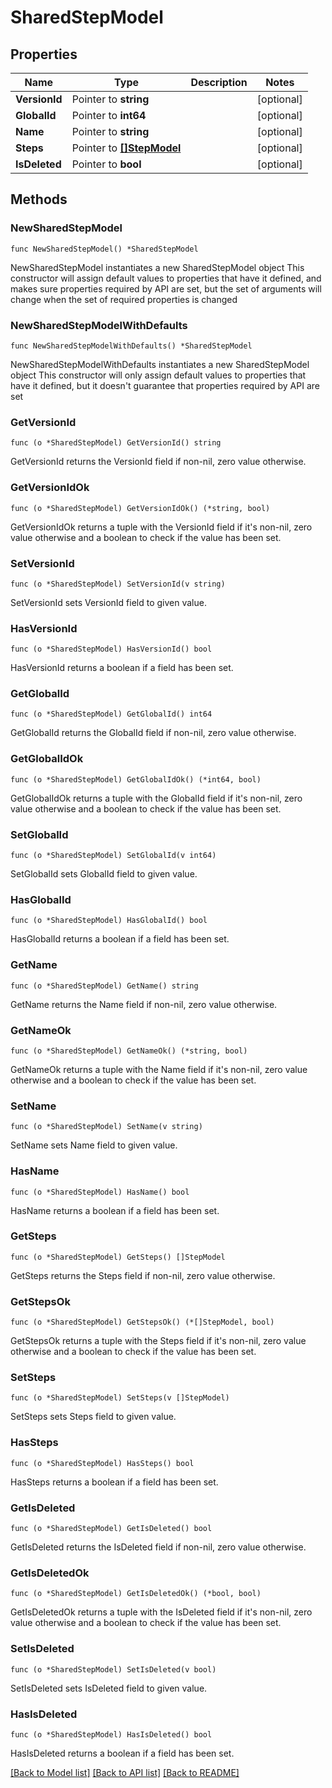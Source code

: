 # SharedStepModel

## Properties

Name | Type | Description | Notes
------------ | ------------- | ------------- | -------------
**VersionId** | Pointer to **string** |  | [optional] 
**GlobalId** | Pointer to **int64** |  | [optional] 
**Name** | Pointer to **string** |  | [optional] 
**Steps** | Pointer to [**[]StepModel**](StepModel.md) |  | [optional] 
**IsDeleted** | Pointer to **bool** |  | [optional] 

## Methods

### NewSharedStepModel

`func NewSharedStepModel() *SharedStepModel`

NewSharedStepModel instantiates a new SharedStepModel object
This constructor will assign default values to properties that have it defined,
and makes sure properties required by API are set, but the set of arguments
will change when the set of required properties is changed

### NewSharedStepModelWithDefaults

`func NewSharedStepModelWithDefaults() *SharedStepModel`

NewSharedStepModelWithDefaults instantiates a new SharedStepModel object
This constructor will only assign default values to properties that have it defined,
but it doesn't guarantee that properties required by API are set

### GetVersionId

`func (o *SharedStepModel) GetVersionId() string`

GetVersionId returns the VersionId field if non-nil, zero value otherwise.

### GetVersionIdOk

`func (o *SharedStepModel) GetVersionIdOk() (*string, bool)`

GetVersionIdOk returns a tuple with the VersionId field if it's non-nil, zero value otherwise
and a boolean to check if the value has been set.

### SetVersionId

`func (o *SharedStepModel) SetVersionId(v string)`

SetVersionId sets VersionId field to given value.

### HasVersionId

`func (o *SharedStepModel) HasVersionId() bool`

HasVersionId returns a boolean if a field has been set.

### GetGlobalId

`func (o *SharedStepModel) GetGlobalId() int64`

GetGlobalId returns the GlobalId field if non-nil, zero value otherwise.

### GetGlobalIdOk

`func (o *SharedStepModel) GetGlobalIdOk() (*int64, bool)`

GetGlobalIdOk returns a tuple with the GlobalId field if it's non-nil, zero value otherwise
and a boolean to check if the value has been set.

### SetGlobalId

`func (o *SharedStepModel) SetGlobalId(v int64)`

SetGlobalId sets GlobalId field to given value.

### HasGlobalId

`func (o *SharedStepModel) HasGlobalId() bool`

HasGlobalId returns a boolean if a field has been set.

### GetName

`func (o *SharedStepModel) GetName() string`

GetName returns the Name field if non-nil, zero value otherwise.

### GetNameOk

`func (o *SharedStepModel) GetNameOk() (*string, bool)`

GetNameOk returns a tuple with the Name field if it's non-nil, zero value otherwise
and a boolean to check if the value has been set.

### SetName

`func (o *SharedStepModel) SetName(v string)`

SetName sets Name field to given value.

### HasName

`func (o *SharedStepModel) HasName() bool`

HasName returns a boolean if a field has been set.

### GetSteps

`func (o *SharedStepModel) GetSteps() []StepModel`

GetSteps returns the Steps field if non-nil, zero value otherwise.

### GetStepsOk

`func (o *SharedStepModel) GetStepsOk() (*[]StepModel, bool)`

GetStepsOk returns a tuple with the Steps field if it's non-nil, zero value otherwise
and a boolean to check if the value has been set.

### SetSteps

`func (o *SharedStepModel) SetSteps(v []StepModel)`

SetSteps sets Steps field to given value.

### HasSteps

`func (o *SharedStepModel) HasSteps() bool`

HasSteps returns a boolean if a field has been set.

### GetIsDeleted

`func (o *SharedStepModel) GetIsDeleted() bool`

GetIsDeleted returns the IsDeleted field if non-nil, zero value otherwise.

### GetIsDeletedOk

`func (o *SharedStepModel) GetIsDeletedOk() (*bool, bool)`

GetIsDeletedOk returns a tuple with the IsDeleted field if it's non-nil, zero value otherwise
and a boolean to check if the value has been set.

### SetIsDeleted

`func (o *SharedStepModel) SetIsDeleted(v bool)`

SetIsDeleted sets IsDeleted field to given value.

### HasIsDeleted

`func (o *SharedStepModel) HasIsDeleted() bool`

HasIsDeleted returns a boolean if a field has been set.


[[Back to Model list]](../README.md#documentation-for-models) [[Back to API list]](../README.md#documentation-for-api-endpoints) [[Back to README]](../README.md)


